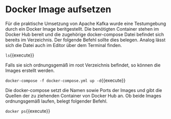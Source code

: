# Docker Image aufsetzen

Für die praktische Umsetzung von Apache Kafka wurde eine Testumgebung durch ein Docker Image beritgestellt. Die benötigten Container stehen im Docker Hub bereit und die zugehörige docker-compose Datei befindet sich bereits im Verzeichnis. 
Der folgende Befehl sollte dies belegen. Analog lässt sich die Datei auch im Editor über dem Terminal finden.

`ls`{{execute}}

Falls sie sich ordnungsgemäß im root Verzeichnis befindet, so können die Images erstellt werden.

`docker-compose -f docker-compose.yml up -d`{{execute}}

Die docker-compose setzt die Namen sowie Ports der Images und gibt die Quellen der zu ziehenden Container von Docker Hub an.
Ob beide Images ordnungsgemäß laufen, belegt folgender Befehl.

`docker ps`{{execute}}

